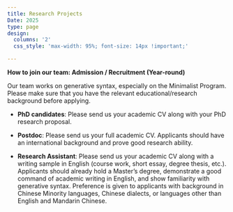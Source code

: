 ```yaml
---
title: Research Projects
Date: 2025
type: page
design: 
  columns: '2' 
  css_style: 'max-width: 95%; font-size: 14px !important;'

---
```


**How to join our team: Admission / Recruitment (Year-round)**

Our team works on generative syntax, especially on the Minimalist Program. Please make sure that you have the relevant educational/research background before applying.

- **PhD candidates**: Please send us your academic CV along with your PhD research proposal.

- **Postdoc**: Please send us your full academic CV. Applicants should have an international background and prove good research ability.

- **Research Assistant**: Please send us your academic CV along with a writing sample in English (course work, short essay, degree thesis, etc.). Applicants should already hold a Master’s degree, demonstrate a good command of academic writing in English, and show familiarity with generative syntax. Preference is given to applicants with background in Chinese Minority languages, Chinese dialects, or languages other than English and Mandarin Chinese.


